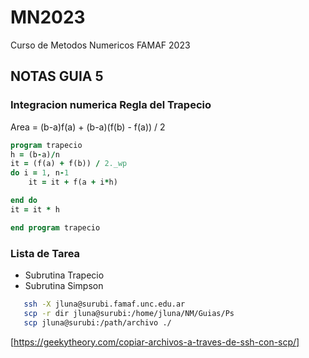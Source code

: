 # MN2023
Curso de Metodos Numericos FAMAF 2023

## NOTAS GUIA 5
### Integracion numerica Regla del Trapecio
Area = (b-a)f(a) + (b-a)(f(b) - f(a)) / 2


```fortran
program trapecio
h = (b-a)/n
it = (f(a) + f(b)) / 2._wp
do i = 1, n-1
    it = it + f(a + i*h)

end do
it = it * h

end program trapecio
```
### Lista de Tarea
+ Subrutina Trapecio
+ Subrutina Simpson

```bash
   ssh -X jluna@surubi.famaf.unc.edu.ar
   scp -r dir jluna@surubi:/home/jluna/NM/Guias/Ps
   scp jluna@surubi:/path/archivo ./
```
[https://geekytheory.com/copiar-archivos-a-traves-de-ssh-con-scp/]
